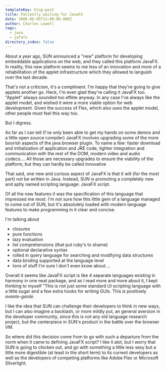 ```yaml
---
templateKey: blog-post
title: Patiently waiting for JavaFX
date: 2008-06-05T12:00:00.000Z
author: Charles Lowell
tags: 
  - java
  - jafafx
directory_index: false
---
```


About a year ago, SUN announced a "new" platform for developing embeddable applications on the web, and they called this platform JavaFX. In reality, this new platform seems to me less of an innovation and more of a rehabilitation of the applet infrastructure which they allowed to languish over the last decade.

That's not a criticism, it's a compliment. I'm happy that they're going to give applets another go. Heck, I'm even glad they're calling it JavaFX too. "Applet" always sounded too effete anyway. In any case I've always like the applet model, and wished it were a more viable option for web development. Given the success of Flex, which also uses the applet model, other people must feel this way too.

But I digress.

As far as I can tell (I've only been able to get my hands on some demos and a little open source compiler) JavaFX involves upgrading some of the more boorish aspects of the  java browser plugin. To name a few: faster download and initialization of application and JRE code, tighter integration and communication with the rest of the DOM, modern video and audio codecs.... All those are necessary upgrades to ensure the viability of the platform, but they can hardly be called innovative

That said, one new and curious aspect of JavaFX is that it will (for the most part) <em>not</em> be written in Java. Instead, SUN is promoting a completely new and aptly named scripting language: JavaFX script.

Of all the new features it was the specification of this language that impressed me most. I'm not sure how this little gem of a language managed to come out of SUN, but it's absolutely loaded with modern language features to make programming in it clear and concise.

I'm talking about
<ul>
<li>closures</li>
<li>pure functions</li>
<li>lazy evaluation</li>
<li>list comprehensions (that put ruby's to shame)</li>
<li>optional declarative syntax</li>
<li>rolled in query language for searching and modifying data structures</li>
<li>data binding supported at the language level</li>
<li>tons of stuff I'm sure I don't even know about....</li>
</ul>

Overall it seems like JavaFX script is like 4 separate languages existing in harmony in one neat package, and as I read more and more about it, I kept thinking to myself "This is not just some standard UI scripting language with a little sugar and a few extra hooks for writing GUIs. This is positively <em>avante-garde</em>.

I like the idea that SUN can challenge their developers to think in new ways, but I can also imagine a backlash, or more mildly put, an general aversion in the developer community, since this is not any old language research project, but the centerpiece in SUN's product in the battle over the browser VM.

So where did this decision come from to go with such a departure from the norm when it came to defining JavaFX script? I like it alot, but I worry that SUN is going to chicken out, and go with something a little less sexy but a little more digestible (at least in the short term) to its current developers as well as the developers of competing platforms like Adobe Flex or Microsoft Silverlight.
